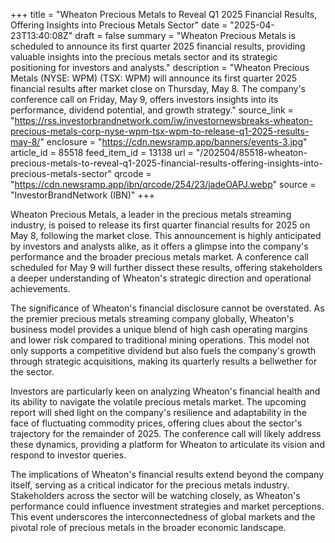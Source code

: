 +++
title = "Wheaton Precious Metals to Reveal Q1 2025 Financial Results, Offering Insights into Precious Metals Sector"
date = "2025-04-23T13:40:08Z"
draft = false
summary = "Wheaton Precious Metals is scheduled to announce its first quarter 2025 financial results, providing valuable insights into the precious metals sector and its strategic positioning for investors and analysts."
description = "Wheaton Precious Metals (NYSE: WPM) (TSX: WPM) will announce its first quarter 2025 financial results after market close on Thursday, May 8. The company's conference call on Friday, May 9, offers investors insights into its performance, dividend potential, and growth strategy."
source_link = "https://rss.investorbrandnetwork.com/iw/investornewsbreaks-wheaton-precious-metals-corp-nyse-wpm-tsx-wpm-to-release-q1-2025-results-may-8/"
enclosure = "https://cdn.newsramp.app/banners/events-3.jpg"
article_id = 85518
feed_item_id = 13138
url = "/202504/85518-wheaton-precious-metals-to-reveal-q1-2025-financial-results-offering-insights-into-precious-metals-sector"
qrcode = "https://cdn.newsramp.app/ibn/qrcode/254/23/jadeOAPJ.webp"
source = "InvestorBrandNetwork (IBN)"
+++

<p>Wheaton Precious Metals, a leader in the precious metals streaming industry, is poised to release its first quarter financial results for 2025 on May 8, following the market close. This announcement is highly anticipated by investors and analysts alike, as it offers a glimpse into the company's performance and the broader precious metals market. A conference call scheduled for May 9 will further dissect these results, offering stakeholders a deeper understanding of Wheaton's strategic direction and operational achievements.</p><p>The significance of Wheaton's financial disclosure cannot be overstated. As the premier precious metals streaming company globally, Wheaton's business model provides a unique blend of high cash operating margins and lower risk compared to traditional mining operations. This model not only supports a competitive dividend but also fuels the company's growth through strategic acquisitions, making its quarterly results a bellwether for the sector.</p><p>Investors are particularly keen on analyzing Wheaton's financial health and its ability to navigate the volatile precious metals market. The upcoming report will shed light on the company's resilience and adaptability in the face of fluctuating commodity prices, offering clues about the sector's trajectory for the remainder of 2025. The conference call will likely address these dynamics, providing a platform for Wheaton to articulate its vision and respond to investor queries.</p><p>The implications of Wheaton's financial results extend beyond the company itself, serving as a critical indicator for the precious metals industry. Stakeholders across the sector will be watching closely, as Wheaton's performance could influence investment strategies and market perceptions. This event underscores the interconnectedness of global markets and the pivotal role of precious metals in the broader economic landscape.</p>